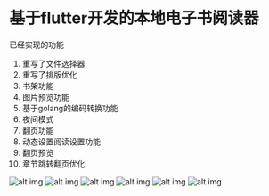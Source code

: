 # 基于flutter开发的本地电子书阅读器

已经实现的功能 
1. 重写了文件选择器
2. 重写了排版优化
3. 书架功能
4. 图片预览功能
5. 基于golang的编码转换功能
6. 夜间模式
7. 翻页功能
8. 动态设置阅读设置功能
9. 翻页预览
10. 章节跳转翻页优化

![alt img](imglist/20220827095110.jpg)
![alt img](imglist/20220827095118.jpg)
![alt img](imglist/20220827095125.jpg)
![alt img](imglist/20220827095131.jpg)
![alt img](imglist/20220827095135.jpg)
![alt img](imglist/20220827095140.jpg)